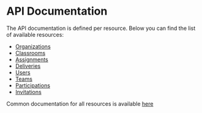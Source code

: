 # API Documentation
The API documentation is defined per resource. Below you can find the list of available resources:
* [Organizations](resources/organizations.md)
* [Classrooms](resources/classrooms.md)
* [Assignments](resources/assignments.md)
* [Deliveries](resources/deliveries.md)
* [Users](resources/users.md)
* [Teams](resources/teams.md)
* [Participations](resources/participations.md)
* [Invitations](resources/invitations.md)

Common documentation for all resources is available [here](resources/README.md)